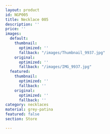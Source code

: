 ```yaml
---
layout: product
id: NGP005
title: Necklace 005
description: ''
price: ''
images:
  default:
    thumbnail:
      optimized: ''
      fallback: "/images/Thumbnail_9937.jpg"
    original:
      optimized: ''
      fallback: "/images/IMG_9937.jpg"
  featured:
    thumbnail:
      optimized: ''
      fallback: ''
    original:
      optimized: ''
      fallback: ''
category: necklaces
material: grey-patina
featured: false
section: Store

---
```

